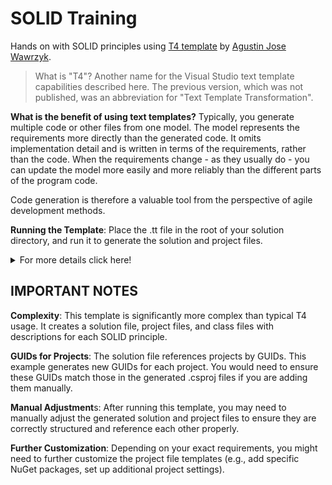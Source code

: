 # SOLID Training
Hands on with SOLID principles using [T4 template](https://learn.microsoft.com/en-us/visualstudio/modeling/code-generation-and-t4-text-templates?view=vs-2022) by [Agustin Jose Wawrzyk](https://www.linkedin.com/in/agustinjosew/).

> What is "T4"?
Another name for the Visual Studio text template capabilities described here. The previous version, which was not published, was an abbreviation for "Text Template Transformation".

**What is the benefit of using text templates?**
Typically, you generate multiple code or other files from one model. The model represents the requirements more directly than the generated code. It omits implementation detail and is written in terms of the requirements, rather than the code. When the requirements change - as they usually do - you can update the model more easily and more reliably than the different parts of the program code.

Code generation is therefore a valuable tool from the perspective of agile development methods.


**Running the Template**: Place the .tt file in the root of your solution directory, and run it to generate the solution and project files.


<details>
<summary>For more details click here! </summary>

If you want to use a T4 template within the context of a Visual Studio project, you can follow these steps to create a blank project and associate the T4 template with that project:

Open Visual Studio 2022.

Create a new empty blank project by following these steps:

Go to "File" > "New" > "Project..."
In the "New Project" dialog, select the "General" category.
Choose "Blank Project" or a similar option, depending on your Visual Studio configuration.
Assign a name and location to the blank project and click "Create."
Once you have created the blank project, open your project folder in the Solution Explorer.

Copy the .tt file (in your case, t4_solid.tt) to the root folder of the project.

In the Solution Explorer, select the .tt file you just added.

Right-click on the .tt file and select "Properties" from the context menu.

In the .tt file's properties window, set the "Custom Tool" property to "TextTemplatingFileGenerator."

Save the changes to the .tt file properties.

Now, when you make changes to the .tt template and save it, the T4 template will be automatically generated, and the output files will be placed in the location specified in the T4 template configuration.

This approach allows you to use a T4 template within the context of a Visual Studio project and take advantage of automatic code generation from the template. Make sure the T4 template is correctly configured in relation to the output file location and other details according to your needs.
</details>

## IMPORTANT NOTES
**Complexity**: This template is significantly more complex than typical T4 usage. It creates a solution file, project files, and class files with descriptions for each SOLID principle.

**GUIDs for Projects**: The solution file references projects by GUIDs. This example generates new GUIDs for each project. You would need to ensure these GUIDs match those in the generated .csproj files if you are adding them manually.

**Manual Adjustment**s: After running this template, you may need to manually adjust the generated solution and project files to ensure they are correctly structured and reference each other properly.

**Further Customization**: Depending on your exact requirements, you might need to further customize the project file templates (e.g., add specific NuGet packages, set up additional project settings).
